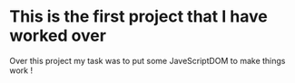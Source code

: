 # This is the first project that I have worked over
Over this project my task was to put some JaveScriptDOM to make things work !
